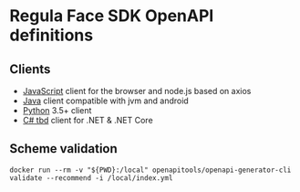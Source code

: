 # Regula Face SDK OpenAPI definitions


## Clients

* [JavaScript](https://github.com/regulaforensics/FaceSDK-web-js-client) client for the browser and node.js based on axios
* [Java](https://github.com/regulaforensics/FaceSDK-web-java-client) client compatible with jvm and android
* [Python](https://github.com/regulaforensics/FaceSDK-web-python-client) 3.5+ client
* [C# tbd](https://github.com/regulaforensics/FaceSDK-web-csharp-client) client for .NET & .NET Core

##  Scheme validation
```
docker run --rm -v "${PWD}:/local" openapitools/openapi-generator-cli validate --recommend -i /local/index.yml 
```
